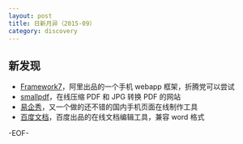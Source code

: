 ```yaml
---
layout: post
title: 日新月异（2015-09）
category: discovery
---
```


新发现
----------

* [Framework7](http://framework7.taobao.org/)，阿里出品的一个手机 webapp 框架，折腾党可以尝试
* [smallpdf](http://smallpdf.com/)，在线压缩 PDF 和 JPG 转换 PDF 的网站
* [易企秀](http://eqxiu.com)，又一个做的还不错的国内手机页面在线制作工具
* [百度文档](http://word.baidu.com/)，百度出品的在线文档编辑工具，兼容 word 格式

-EOF-
